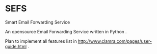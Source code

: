 SEFS
===============

Smart Email Forwarding Service

An opensource Email Forwarding Service written in Python . 

Plan to implement all features list in  http://www.clamra.com/pages/user-guide.html . 





